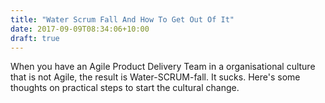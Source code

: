 ```yaml
---
title: "Water Scrum Fall And How To Get Out Of It"
date: 2017-09-09T08:34:06+10:00
draft: true
---
```


When you have an Agile Product Delivery Team in a organisational culture that is not Agile, the result is Water-SCRUM-fall. It sucks. Here's some thoughts on practical steps to start the cultural change.

<!--more-->

